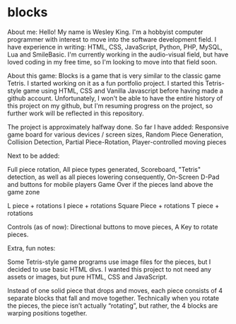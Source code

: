 # blocks


About me:
Hello! My name is Wesley King. I'm a hobbyist computer programmer with interest to move into the software development field. 
I have experience in writing: HTML, CSS, JavaScript, Python, PHP, MySQL, Lua and SmileBasic.
I'm currently working in the audio-visual field, but have loved coding in my free time, so I'm looking to move into that field soon.



About this game:
Blocks is a game that is very similar to the classic game Tetris. I started working on it as a fun portfolio project.
I started this Tetris-style game using HTML, CSS and Vanilla Javascript before having made a github account.
Unfortunately, I won't be able to have the entire history of this project on my github, but I'm resuming progress on the project, so further work will be reflected in this repository.

The project is approximately halfway done. 
So far I have added:
Responsive game board for various devices / screen sizes,
Random Piece Generation,
Collision Detection,
Partial Piece-Rotation,
Player-controlled moving pieces

Next to be added:

Full piece rotation,
All piece types generated,
Scoreboard,
"Tetris" detection, as well as all pieces lowering consequently,
On-Screen D-Pad and buttons for mobile players
Game Over if the pieces land above the game zone

L piece + rotations
I piece + rotations
Square Piece + rotations
T piece + rotations

Controls (as of now):
Directional buttons to move pieces,
A Key to rotate pieces.

Extra, fun notes:

Some Tetris-style game programs use image files for the pieces, but I decided to use basic HTML divs.
I wanted this project to not need any assets or images, but pure HTML, CSS and JavaScript. 

Instead of one solid piece that drops and moves, each piece consists of 4 separate blocks that fall and move together. 
Technically when you rotate the pieces, the piece isn’t actually “rotating”, but rather, the 4 blocks are warping positions together.